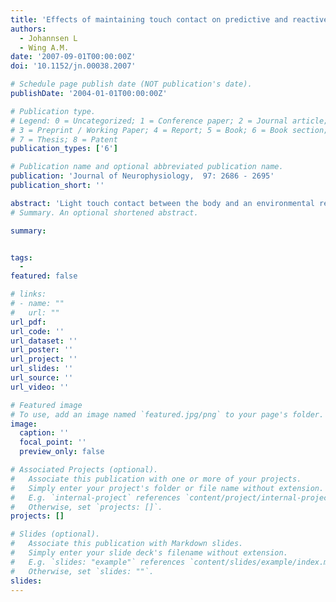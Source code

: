```yaml
---
title: 'Effects of maintaining touch contact on predictive and reactive balance'
authors:
  - Johannsen L
  - Wing A.M.
date: '2007-09-01T00:00:00Z'
doi: '10.1152/jn.00038.2007'

# Schedule page publish date (NOT publication's date).
publishDate: '2004-01-01T00:00:00Z'

# Publication type.
# Legend: 0 = Uncategorized; 1 = Conference paper; 2 = Journal article;
# 3 = Preprint / Working Paper; 4 = Report; 5 = Book; 6 = Book section;
# 7 = Thesis; 8 = Patent
publication_types: ['6']

# Publication name and optional abbreviated publication name.
publication: 'Journal of Neurophysiology,  97: 2686 - 2695'
publication_short: ''

abstract: 'Light touch contact between the body and an environmental referent reduces fluctuations of center of pressure (CoP) in quiet standing although the contact forces are insufficient to provide significant forces to stabilize standing balance. Maintenance of upright standing posture (with light touch contact) may include both predictive and reactive components. Recently Dickstein et al. (2003) demonstrated that reaction to temporally unpredictable displacement of the support surface was affected by light touch raising the question whether light touch effects also occur with predictable disturbance to balance. We examined the effects of shoulder light touch on SD of CoP rate (dCoP) during balance perturbations associated with forward sway induced by pulling on (voluntary), or being pulled by (reactive), a hand-held horizontal load. Prior to perturbation, SD dCoP was lower with light touch, corresponding to previous findings. Immediately after perturbation, SD dCoPAP was greater with light touch in the case of voluntary pull, whereas no difference was found for reflex pull. However, in the following time course, light touch contact again resulted in a significantly lower SD dCoP and faster stabilization of SD dCoP. We conclude that shoulder light touch contact affects immediate postural responses to voluntary pull but also stabilization after voluntary and reflex perturbation. We suggest that in voluntary perturbation CoP fluctuations are differentially modulated in anterioposterior and mediolateral directions to maintain light touch, which not only provides augmented sensory feedback about body self-motion, but may act as a “constraint” to the postural control system when preparing postural adjustments.'
# Summary. An optional shortened abstract.

summary: 


tags:
  - 
featured: false

# links:
# - name: ""
#   url: ""
url_pdf: 
url_code: ''
url_dataset: ''
url_poster: ''
url_project: ''
url_slides: ''
url_source: ''
url_video: ''

# Featured image
# To use, add an image named `featured.jpg/png` to your page's folder.
image:
  caption: ''
  focal_point: ''
  preview_only: false

# Associated Projects (optional).
#   Associate this publication with one or more of your projects.
#   Simply enter your project's folder or file name without extension.
#   E.g. `internal-project` references `content/project/internal-project/index.md`.
#   Otherwise, set `projects: []`.
projects: []

# Slides (optional).
#   Associate this publication with Markdown slides.
#   Simply enter your slide deck's filename without extension.
#   E.g. `slides: "example"` references `content/slides/example/index.md`.
#   Otherwise, set `slides: ""`.
slides:
---
```

